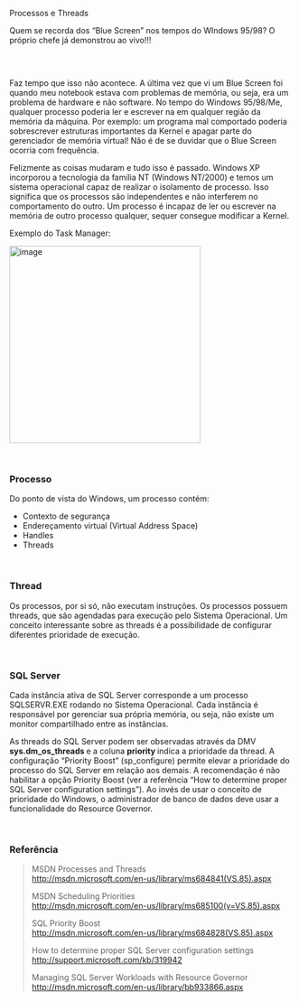 <a link='https://blogs.msdn.microsoft.com/fcatae/2010/03/26/processos-e-threads/'>Processos e Threads</a>
<p>Quem se recorda dos “Blue Screen” nos tempos do WIndows 95/98? O próprio chefe já demonstrou ao vivo!!!</p>  <p></p>  <div style="padding-bottom: 0px;margin: 0px;padding-left: 0px;padding-right: 0px;float: none;padding-top: 0px" id="scid:5737277B-5D6D-4f48-ABFC-DD9C333F4C5D:814cde9e-0c79-4dd9-a242-98320aea9ce2" class="wlWriterEditableSmartContent"><div id="2d99e59c-7cff-41b5-b8bc-0c7323ecd457" style="margin: 0px;padding: 0px"><div><a href="https://www.youtube.com/watch?v=v-c57obsKvo" target="_new"><img src="https://msdnshared.blob.core.windows.net/media/TNBlogsFS/BlogFileStorage/blogs_msdn/fcatae/WindowsLiveWriter/IsolamentodeProcessos_E97F/video57710c22e7c4.jpg" style="border-style: none" alt=""></a></div></div></div>  <p></p>  <p>&#160;</p>  <p>Faz tempo que isso não acontece. A última vez que vi um Blue Screen foi quando meu notebook estava com problemas de memória, ou seja, era um problema de hardware e não software. No tempo do Windows 95/98/Me, qualquer processo poderia ler e escrever na em qualquer região da memória da máquina. Por exemplo: um programa mal comportado poderia sobrescrever estruturas importantes da Kernel e apagar parte do gerenciador de memória virtual! Não é de se duvidar que o Blue Screen ocorria com frequência.</p>  <p>Felizmente as coisas mudaram e tudo isso é passado. Windows XP incorporou a tecnologia da família NT (Windows NT/2000) e temos um sistema operacional capaz de realizar o isolamento de processo. Isso significa que os processos são independentes e não interferem no comportamento do outro. Um processo é incapaz de ler ou escrever na memória de outro processo qualquer, sequer consegue modificar a Kernel.</p>  <p>Exemplo do Task Manager:</p>  <p><a href="https://msdnshared.blob.core.windows.net/media/TNBlogsFS/BlogFileStorage/blogs_msdn/fcatae/WindowsLiveWriter/IsolamentodeProcessos_E97F/image_2.png"><img style="border-right-width: 0px;border-top-width: 0px;border-bottom-width: 0px;border-left-width: 0px" title="image" border="0" alt="image" src="https://msdnshared.blob.core.windows.net/media/TNBlogsFS/BlogFileStorage/blogs_msdn/fcatae/WindowsLiveWriter/IsolamentodeProcessos_E97F/image_thumb.png" width="338" height="349" /></a> </p>  <p>&#160;</p>  <h3>Processo</h3>  <p>Do ponto de vista do Windows, um processo contém:</p>  <ul>   <li>Contexto de segurança </li>    <li>Endereçamento virtual (Virtual Address Space) </li>    <li>Handles </li>    <li>Threads </li> </ul>  <p>&#160;</p>  <p><strong></strong></p>  <h3><strong>Thread</strong></h3>  <p>Os processos, por si só, não executam instruções. Os processos possuem threads, que são agendadas para execução pelo Sistema Operacional. Um conceito interessante sobre as threads é a possibilidade de configurar diferentes prioridade de execução.</p>  <p>&#160;</p>  <h3>SQL Server</h3>  <p>Cada instância ativa de SQL Server corresponde a um processo SQLSERVR.EXE rodando no Sistema Operacional. Cada instância é responsável por gerenciar sua própria memória, ou seja, não existe um monitor compartilhado entre as instâncias.</p>  <p>As threads do SQL Server podem ser observadas através da DMV <strong>sys.dm_os_threads </strong>e a coluna <strong>priority </strong>indica a prioridade da thread. A configuração “Priority Boost” (sp_configure) permite elevar a prioridade do processo do SQL Server em relação aos demais. A recomendação é não habilitar a opção Priority Boost (ver a referência “How to determine proper SQL Server configuration settings”). Ao invés de usar o conceito de prioridade do Windows, o administrador de banco de dados deve usar a funcionalidade do Resource Governor.</p>  <p>&#160;</p>  <h3>Referência</h3>  <blockquote>   <p>MSDN Processes and Threads      <br /><a href="http://msdn.microsoft.com/en-us/library/ms684841(VS.85).aspx">http://msdn.microsoft.com/en-us/library/ms684841(VS.85).aspx</a></p>    <p>MSDN Scheduling Priorities     <br /><a href="http://msdn.microsoft.com/en-us/library/ms685100(v=VS.85).aspx">http://msdn.microsoft.com/en-us/library/ms685100(v=VS.85).aspx</a></p>    <p>SQL Priority Boost     <br /><a href="http://msdn.microsoft.com/en-us/library/ms684828(VS.85).aspx">http://msdn.microsoft.com/en-us/library/ms684828(VS.85).aspx</a></p>    <p>How to determine proper SQL Server configuration settings     <br /><a href="http://support.microsoft.com/kb/319942">http://support.microsoft.com/kb/319942</a></p>    <p>Managing SQL Server Workloads with Resource Governor     <br /><a href="http://msdn.microsoft.com/en-us/library/bb933866.aspx">http://msdn.microsoft.com/en-us/library/bb933866.aspx</a></p></blockquote>
